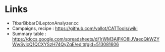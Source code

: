 
# Links
 - TtbarBbbarDiLeptonAnalyzer.cc
  - Campaigns, recipe : https://github.com/vallot/CATTools/wiki
  - Summary table : https://docs.google.com/spreadsheets/d/1rWM3AlFKO8IJVaeoQkWZYWwSvicQ1QCXYSzH74QyZqE/edit#gid=513081606

